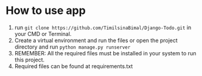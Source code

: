 # How to use app
1. run ```git clone https://github.com/TimilsinaBimal/Django-Todo.git``` in your CMD or Terminal.
2. Create a virtual environment and run the files or open the project directory and run ```python manage.py runserver```
3. REMEMBER: All the required files must be installed in your system to run this project.
4. Required files can be found at requirements.txt
